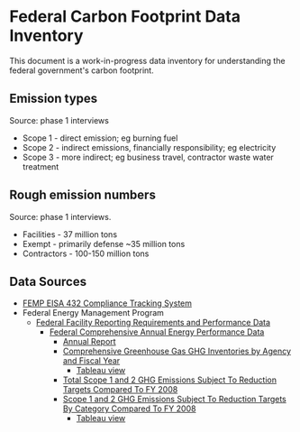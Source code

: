 # Federal Carbon Footprint Data Inventory

This document is a work-in-progress data inventory for understanding the federal government's carbon footprint.

## Emission types

Source: phase 1 interviews

- Scope 1 - direct emission; eg burning fuel
- Scope 2 - indirect emissions, financially responsibility; eg electricity
- Scope 3 - more indirect; eg business travel, contractor waste water treatment

## Rough emission numbers

Source: phase 1 interviews.

- Facilities - 37 million tons
- Exempt - primarily defense ~35 million tons
- Contractors - 100-150 million tons

## Data Sources

- [FEMP EISA 432 Compliance Tracking System](https://ctsedwweb.ee.doe.gov/CTSDataAnalysis/DataAnalysisTool/DataAnalysisTool.aspx)
- Federal Energy Management Program
  - [Federal Facility Reporting Requirements and Performance Data](https://www.energy.gov/eere/femp/federal-facility-reporting-requirements-and-performance-data)
      - [Federal Comprehensive Annual Energy Performance Data](https://www.energy.gov/eere/femp/federal-comprehensive-annual-energy-performance-data)
        - [Annual Report](https://ctsedwweb.ee.doe.gov/Annual/Report/Report.aspx)
        - [Comprehensive Greenhouse Gas GHG Inventories by Agency and Fiscal Year](https://ctsedwweb.ee.doe.gov/Annual/Report/ComprehensiveGreenhouseGasGHGInventoriesByAgencyAndFiscalYear.aspx)
          - [Tableau view](https://ctsedwweb.ee.doe.gov/Annual/Report/TableauView.aspx?id=3)
        - [Total Scope 1 and 2 GHG Emissions Subject To Reduction Targets Compared To FY 2008](https://ctsedwweb.ee.doe.gov/Annual/Report/TotalScope1And2GHGEmissionsSubjectToReductionTargetsComparedToFY2008.aspx)
        - [Scope 1 and 2 GHG Emissions Subject To Reduction Targets By Category Compared To FY 2008](https://ctsedwweb.ee.doe.gov/Annual/Report/Scope1And2GHGEmissionsSubjectToReductionTargetsByCategoryComparedToFY2008.aspx)
          - [Tableau view](https://ctsedwweb.ee.doe.gov/Annual/Report/TableauView.aspx?id=5)
